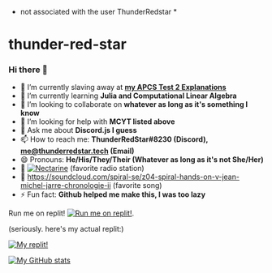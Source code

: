 * not associated with the user ThunderRedstar *

# thunder-red-star

### Hi there 👋

- 🔭 I’m currently slaving away at **[my APCS Test 2 Explanations](https://github.com/thunder-red-star/Test-2-Review)**
- 🌱 I’m currently learning **Julia and Computational Linear Algebra**
- 👯 I’m looking to collaborate on **whatever as long as it's something I know**
- 🤔 I’m looking for help with **MCYT listed above**
- 💬 Ask me about **Discord.js I guess**
- 📫 How to reach me: **ThunderRedStar#8230 (Discord), me@thunderredstar.tech (Email)**
- 😄 Pronouns: **He/His/They/Their (Whatever as long as it's not She/Her)**
- 🎵 [![Nectarine](https://www.scenestream.net/static/emoticons/support-our-fruits.gif)](https://www.scenestream.net/demovibes/) (favorite radio station)
- 🎵 https://soundcloud.com/spiral-se/z04-spiral-hands-on-v-jean-michel-jarre-chronologie-ii (favorite song)
- ⚡ Fun fact: **Github helped me make this, I was too lazy**

Run me on replit!
[![Run me on replit!](https://replit.com/badge/github/thunder-red-star/thunder-red-star)](https://repl.it/github/thunder-red-star/thunder-red-star).

(seriously. here's my actual replit:)

[![My replit!](https://upload.wikimedia.org/wikipedia/commons/thumb/b/b2/Repl.it_logo.svg/220px-Repl.it_logo.svg.png)](https://replit.com/@WilliamVongphan)

[![My GitHub stats](https://github-readme-stats.vercel.app/api?username=thunder-red-star&show_icons=true&theme=radical)](https://github.com/WilliamVong)
